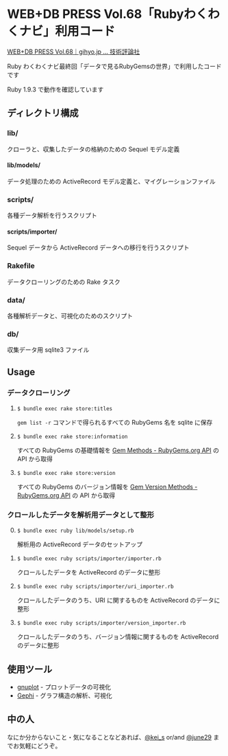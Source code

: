 # WEB+DB PRESS Vol.68「Rubyわくわくナビ」利用コード

[WEB+DB PRESS Vol.68｜gihyo.jp … 技術評論社](http://gihyo.jp/magazine/wdpress/archive/2012/vol68 "WEB+DB PRESS Vol.68｜gihyo.jp … 技術評論社")

Ruby わくわくナビ最終回「データで見るRubyGemsの世界」で利用したコードです

Ruby 1.9.3 で動作を確認しています

## ディレクトリ構成

### lib/
クローラと、収集したデータの格納のための Sequel モデル定義

#### lib/models/
データ処理のための ActiveRecord モデル定義と、マイグレーションファイル

### scripts/
各種データ解析を行うスクリプト

#### scripts/importer/
Sequel データから ActiveRecord データへの移行を行うスクリプト

### Rakefile
データクローリングのための Rake タスク

### data/
各種解析データと、可視化のためのスクリプト

### db/
収集データ用 sqlite3 ファイル

## Usage

### データクローリング

1. `$ bundle exec rake store:titles`

    `gem list -r` コマンドで得られるすべての RubyGems 名を sqlite に保存

2. `$ bundle exec rake store:information`

    すべての RubyGems の基礎情報を [Gem Methods - RubyGems.org API](http://guides.rubygems.org/rubygems-org-api/#gem) の API から取得

3. `$ bundle exec rake store:version`

    すべての RubyGems のバージョン情報を [Gem Version Methods - RubyGems.org API](http://guides.rubygems.org/rubygems-org-api/#gemversion) の API から取得

### クロールしたデータを解析用データとして整形

0. `$ bundle exec ruby lib/models/setup.rb`

    解析用の ActiveRecord データのセットアップ

1. `$ bundle exec ruby scripts/importer/importer.rb`

    クロールしたデータを ActiveRecord のデータに整形

2. `$ bundle exec ruby scripts/importer/uri_importer.rb`

    クロールしたデータのうち、URI に関するものを ActiveRecord のデータに整形

3. `$ bundle exec ruby scripts/importer/version_importer.rb`

    クロールしたデータのうち、バージョン情報に関するものを ActiveRecord のデータに整形

## 使用ツール

- [gnuplot](http://www.gnuplot.info/ "gnuplot homepage") - プロットデータの可視化
- [Gephi](http://gephi.org/ "Gephi, an open source graph visualization and manipulation software") - グラフ構造の解析、可視化

## 中の人

なにか分からないこと・気になることなどあれば、[@kei_s](https://twitter.com/kei_s "kei-s (kei_s) on Twitter") or/and [@june29](https://twitter.com/june29 "Jun OHWADA (本人確認済) (june29) on Twitter") までお気軽にどうぞ。

